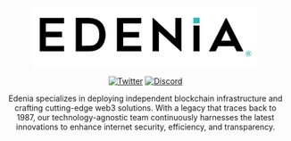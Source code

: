 <span align="center">

<a href="https://edenia.com"><img width="400" alt="image" src="https://raw.githubusercontent.com/edenia/.github/master/.github/workflows/images/edenia-logo.png"></img></a>

[![Twitter](https://img.shields.io/twitter/follow/EdeniaWeb3?style=for-the-badge)](https://twitter.com/EdeniaWeb3)
[![Discord](https://img.shields.io/discord/946500573677625344?color=black&label=discord&logo=discord&logoColor=white&style=for-the-badge)](https://discord.gg/YeGcF6QwhP)

Edenia specializes in deploying independent blockchain infrastructure and crafting cutting-edge web3 solutions. With a legacy that traces back to 1987, our technology-agnostic team continuously harnesses the latest innovations to enhance internet security, efficiency, and transparency.

<!-- ![Metrics](/profile/metrics.svg) -->

</span>

